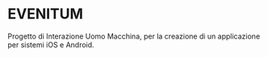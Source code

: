 # EVENITUM
Progetto di Interazione Uomo Macchina, per la creazione di un applicazione per sistemi iOS e Android. 
